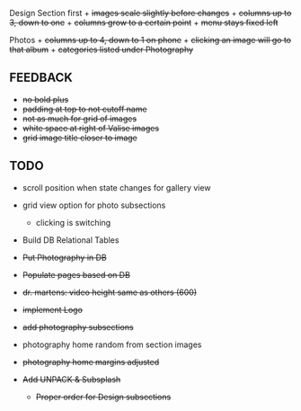 Design Section first
	+ ~~images scale slightly before changes~~
	+ ~~columns up to 3, down to one~~
	+ ~~columns grow to a certain point~~
	+ ~~menu stays fixed left~~

Photos
	+ ~~columns up to 4, down to 1 on phone~~
	+ ~~clicking an image will go to that album~~
	+ ~~categories listed under Photography~~



FEEDBACK
----------------
+ ~~no bold plus~~
+ ~~padding at top to not cutoff name~~
+ ~~not as much for grid of images~~
+ ~~white space at right of Valise images~~
+ ~~grid image title closer to image~~


TODO
----------
- scroll position when state changes for gallery view

- grid view option for photo subsections
	- clicking is switching

- Build DB Relational Tables
+ ~~Put Photography in DB~~
+ ~~Populate pages based on DB~~

+ ~~dr. martens: video height same as others (600)~~
+ ~~implement Logo~~
+ ~~add photography subsections~~
- photography home random from section images
+ ~~photography home margins adjusted~~


+ ~~Add UNPACK & Subsplash~~
	+ ~~Proper order for Design subsections~~
